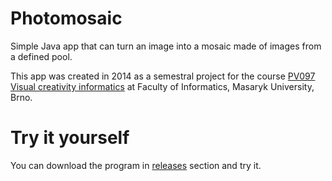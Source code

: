 # Photomosaic

Simple Java app that can turn an image into a mosaic made of images from a defined pool.

This app was created in 2014 as a semestral project for the course
[PV097 Visual creativity informatics](https://is.muni.cz/predmet/fi/podzim2014/PV097?lang=en)
at Faculty of Informatics, Masaryk University, Brno.

# Try it yourself

You can download the program in [releases](https://github.com/lollkosk/Photomosaic/releases) section and try it.
